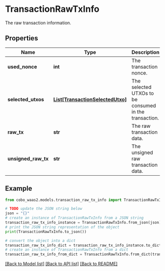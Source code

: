 # TransactionRawTxInfo

The raw transaction information.

## Properties

Name | Type | Description | Notes
------------ | ------------- | ------------- | -------------
**used_nonce** | **int** | The transaction nonce. | [optional] 
**selected_utxos** | [**List[TransactionSelectedUtxo]**](TransactionSelectedUtxo.md) | The selected UTXOs to be consumed in the transaction. | [optional] 
**raw_tx** | **str** | The raw transaction data. | [optional] 
**unsigned_raw_tx** | **str** | The unsigned raw transaction data. | [optional] 

## Example

```python
from cobo_waas2.models.transaction_raw_tx_info import TransactionRawTxInfo

# TODO update the JSON string below
json = "{}"
# create an instance of TransactionRawTxInfo from a JSON string
transaction_raw_tx_info_instance = TransactionRawTxInfo.from_json(json)
# print the JSON string representation of the object
print(TransactionRawTxInfo.to_json())

# convert the object into a dict
transaction_raw_tx_info_dict = transaction_raw_tx_info_instance.to_dict()
# create an instance of TransactionRawTxInfo from a dict
transaction_raw_tx_info_from_dict = TransactionRawTxInfo.from_dict(transaction_raw_tx_info_dict)
```
[[Back to Model list]](../README.md#documentation-for-models) [[Back to API list]](../README.md#documentation-for-api-endpoints) [[Back to README]](../README.md)


